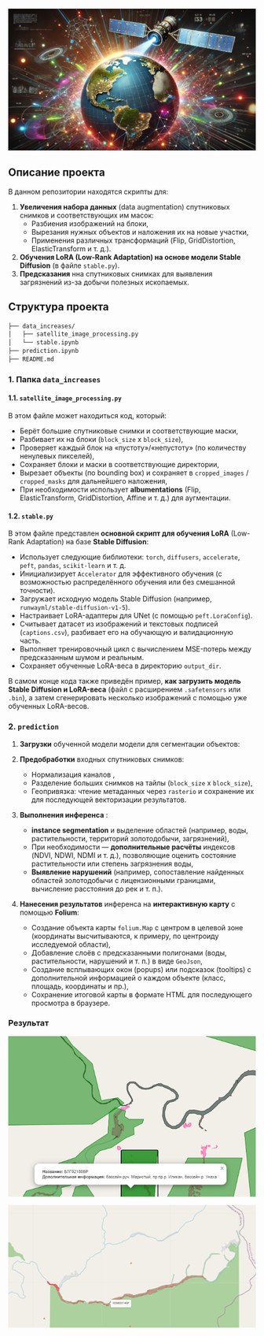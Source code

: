 
![Project Banner](satellite.png)
## Описание проекта
 
В данном репозитории находятся скрипты для:
1. **Увеличения набора данных** (data augmentation) спутниковых снимков и соответствующих им масок:
   - Разбиения изображений на блоки,
   - Вырезания нужных объектов и наложения их на новые участки,
   - Применения различных трансформаций (Flip, GridDistortion, ElasticTransform и т. д.).
2. **Обучения LoRA (Low-Rank Adaptation) на основе модели Stable Diffusion** (в файле `stable.py`).
3. **Предсказания** нна спутниковых снимках   для выявления загрязнений из-за добычи полезных ископаемых.

## Структура проекта

```bash
├── data_increases/
│   ├── satellite_image_processing.py
│   └── stable.ipynb
├── prediction.ipynb
├── README.md
```

### 1. Папка `data_increases`

#### 1.1. `satellite_image_processing.py`
В этом файле может находиться код, который:
- Берёт большие спутниковые снимки и соответствующие маски,
- Разбивает их на блоки (`block_size` x `block_size`),
- Проверяет каждый блок на «пустоту»/«непустоту» (по количеству ненулевых пикселей),
- Сохраняет блоки и маски в соответствующие директории,
- Вырезает объекты (по bounding box) и сохраняет в `cropped_images` / `cropped_masks` для дальнейшего наложения,
- При необходимости использует **albumentations** (Flip, ElasticTransform, GridDistortion, Affine и т. д.) для аугментации.

#### 1.2. `stable.py`
В этом файле представлен **основной скрипт для обучения LoRA** (Low-Rank Adaptation) на базе **Stable Diffusion**:
- Использует следующие библиотеки: `torch`, `diffusers`, `accelerate`, `peft`, `pandas`, `scikit-learn` и т. д.
- Инициализирует `Accelerator` для эффективного обучения (с возможностью распределённого обучения или без смешанной точности).
- Загружает исходную модель Stable Diffusion (например, `runwayml/stable-diffusion-v1-5`).
- Настраивает LoRA-адаптеры для UNet (с помощью `peft.LoraConfig`).
- Считывает датасет из изображений и текстовых подписей (`captions.csv`), разбивает его на обучающую и валидационную часть.
- Выполняет тренировочный цикл с вычислением MSE-потерь между предсказанным шумом и реальным.
- Сохраняет обученные LoRA-веса в директорию `output_dir`.

В самом конце кода также приведён пример, **как загрузить модель Stable Diffusion и LoRA-веса** (файл с расширением `.safetensors` или `.bin`), а затем сгенерировать несколько изображений с помощью уже обученных LoRA-весов.

### 2.  `prediction`
1. **Загрузки** обученной модели модели для сегментации объектов:

2. **Предобработки** входных спутниковых снимков:
   - Нормализация каналов ,
   - Разделение больших снимков на тайлы (`block_size` x `block_size`),
   - Геопривязка: чтение метаданных через `rasterio` и сохранение их для последующей векторизации результатов.

3. **Выполнения инференса** :
   - **instance segmentation** и выделение областей (например, воды, растительности, территорий золотодобычи, загрязнений),  
   - При необходимости — **дополнительные расчёты** индексов (NDVI, NDWI, NDMI и т. д.), позволяющие оценить состояние растительности или степень загрязнения воды,
   - **Выявление нарушений** (например, сопоставление найденных областей золотодобычи с лицензионными границами, вычисление расстояния до рек и т. п.).

4. **Нанесения результатов** инференса на **интерактивную карту** с помощью **Folium**:
   - Создание объекта карты `folium.Map` с центром в целевой зоне (координаты высчитываются, к примеру, по центроиду исследуемой области),
   - Добавление слоёв с предсказанными полигонами (воды, растительности, нарушений и т. п.) в виде `GeoJson`,
   - Создание всплывающих окон (popups) или подсказок (tooltips) с дополнительной информацией о каждом объекте (класс, площадь, координаты и пр.),
   - Сохранение итоговой карты в формате HTML для последующего просмотра в браузере.
 ### Результат
 ![Project Banner](БЛГ02180БР.png)

 ![Project Banner](2024-08-22.png)